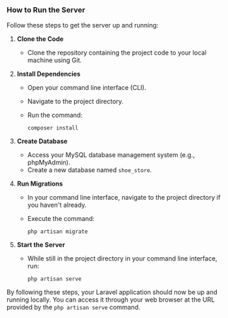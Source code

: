 ### How to Run the Server

Follow these steps to get the server up and running:

1. **Clone the Code**
   - Clone the repository containing the project code to your local machine using Git.

2. **Install Dependencies**
   - Open your command line interface (CLI).
   - Navigate to the project directory.
   - Run the command:

     ```
     composer install
     ```

3. **Create Database**
   - Access your MySQL database management system (e.g., phpMyAdmin).
   - Create a new database named `shoe_store`.

4. **Run Migrations**
   - In your command line interface, navigate to the project directory if you haven't already.
   - Execute the command:

     ```
     php artisan migrate
     ```

5. **Start the Server**
   - While still in the project directory in your command line interface, run:

     ```
     php artisan serve
     ```

By following these steps, your Laravel application should now be up and running locally. You can access it through your web browser at the URL provided by the `php artisan serve` command.
